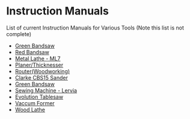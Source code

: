 # Instruction Manuals

List of current Instruction Manuals for Various Tools
(Note this list is not complete)

  

 - [Green Bandsaw](bandsaw_green.pdf)
 - [Red Bandsaw](bandsaw_red.pdf)
 - [Metal Lathe - ML7](metal_lathe_ml7.pdf)
 - [Planer/Thicknesser](planer_thicknesser.pdf)
 - [Router(Woodworking)](router-woodworking.pdf)
 - [Clarke CBS15 Sander](bandsaw_red.pdf)
 - [Green Bandsaw](Sander_cbs15.pdf)
 - [Sewing Machine - Lervia](sewingmachine_Lervia.pdf)
 - [Evolution Tablesaw ](tablesaw_evolution.pdf)
 - [Vaccum Former](vacuum_former.pdf)
 - [Wood Lathe](wood_lathe.pdf)
